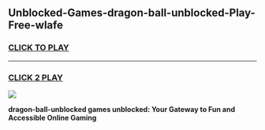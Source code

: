 
## Unblocked-Games-dragon-ball-unblocked-Play-Free-wlafe
<h3>
<a href="https://premium76.site?title=dragon-ball-unblocked&ref=10A">CLICK TO PLAY</a></h3>
<hr>

<h3>
<a href="https://premium76.site?title=dragon-ball-unblocked&ref=10A">CLICK 2 PLAY</a>
  
</h3>

<a href="https://premium76.site?title=dragon-ball-unblocked&ref=10A"><img src="https://clearcache.store/games.png"></a>


**dragon-ball-unblocked games unblocked: Your Gateway to Fun and Accessible Online Gaming**
